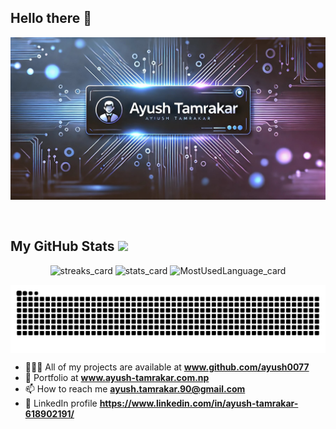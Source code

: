   ##                                                                                                                         Hello there 👋


<p align="center">
  <img src="/Assets/banner.jpg" alt="Introduction Banner.." style="text-align: center; margin-bottom: 30px;" />
</p>

 ##  My GitHub Stats <img src = "https://i.pinimg.com/originals/65/c4/f4/65c4f452571be1261e9c623f7da488ac.gif" width = 32px> 

<p align="center">
  <img alt="streaks_card" height="auto" width="48%" src="https://github-readme-streak-stats.herokuapp.com/?user=ayush0077&theme=radical">
  <img alt="stats_card" height="auto" width="48%" src="https://github-readme-stats-sigma-five.vercel.app/api?username=ayush0077&count_private=true&theme=radical&show_icons=true" />
  <img alt="MostUsedLanguage_card" height="auto" width="50%" src ="https://github-readme-stats.vercel.app/api/top-langs/?username=ayush0077&layout=compact&hide_border=true&theme=radical&langs_count=4&hide=jupyter%20notebook,tex,css,php&size_weight=0.5&count_weight=0.5">
</p>
<p align="center">
  <img src="https://github.com/ayush0077/ayush0077/blob/output/github-contribution-grid-snake-dark.svg" align="center" alt="snake">

</p>




- 👨🏿‍💻 All of my projects are available at **www.github.com/ayush0077**
- 💼 Portfolio at **www.ayush-tamrakar.com.np**
- 📫 How to reach me **ayush.tamrakar.90@gmail.com**
- 💼 LinkedIn profile **https://www.linkedin.com/in/ayush-tamrakar-618902191/**
